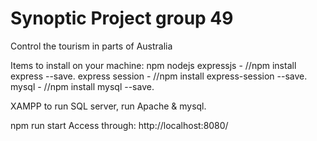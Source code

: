 # Synoptic Project group 49
Control the tourism in parts of Australia

Items to install on your machine:
npm
nodejs
expressjs - //npm install express --save.
express session - //npm install express-session --save.
mysql - //npm install mysql --save.
  
XAMPP to run SQL server, run Apache & mysql.


npm run start
Access through: http://localhost:8080/


